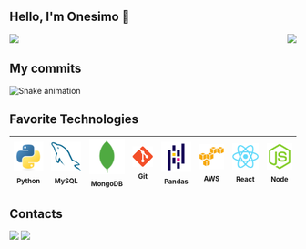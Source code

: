 ## Hello, I'm Onesimo 👋

<div>
<img  height="165em" src="https://github-readme-stats.vercel.app/api?username=briito&show_icons=true&theme=great-gatsby&include_all_commits=true&count_private=true"/>
<img align="right" height="165em" src="https://github-readme-stats.vercel.app/api/top-langs/?username=briito&layout=compact&langs_count=16&theme=great-gatsby"/>
</div>

## My commits

![Snake animation](https://github.com/LuigiGF/LuigiGF/blob/output/github-contribution-grid-snake.svg)

## Favorite Technologies

|<img src="https://raw.githubusercontent.com/devicons/devicon/master/icons/python/python-original.svg" width=75><br><sub>Python</sub>|<img src="https://raw.githubusercontent.com/devicons/devicon/master/icons/mysql/mysql-plain.svg" width=75><br><sub>MySQL</sub>|<img src="https://raw.githubusercontent.com/devicons/devicon/master/icons/mongodb/mongodb-plain.svg" width=75><br><sub>MongoDB</sub>|<img src="https://raw.githubusercontent.com/devicons/devicon/master/icons/git/git-original.svg" width=75><br><sub>Git</sub>|<img src="https://raw.githubusercontent.com/devicons/devicon/master/icons/pandas/pandas-original.svg" width=75><br><sub>Pandas</sub>|<img src="https://raw.githubusercontent.com/devicons/devicon/master/icons/amazonwebservices/amazonwebservices-original.svg" width=75><br><sub>AWS</sub>|<img src="https://raw.githubusercontent.com/devicons/devicon/master/icons/react/react-original.svg" width=75><br><sub>React</sub>|<img src="https://raw.githubusercontent.com/devicons/devicon/master/icons/nodejs/nodejs-original.svg" width=75><br><sub>Node</sub>
| :---: | :---: | :---: |  :---: |  :---: |  :---: |  :---: |  :---: |

## Contacts

<div>
 <a href = "https://mail.google.com/mail/u/0/#inbox"><img src="https://img.shields.io/badge/-Gmail-%23333?style=for-the-badge&logo=gmail&logoColor=white" target="_blank"></a>
  <a href="https://www.linkedin.com/in/onsbrito" target="_blank"><img src="https://img.shields.io/badge/-LinkedIn-%230077B5?style=for-the-badge&logo=linkedin&logoColor=white" target="_blank"></a> 

</div>


